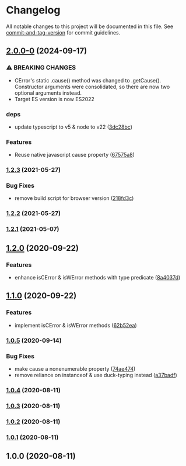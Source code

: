 # Changelog

All notable changes to this project will be documented in this file. See [commit-and-tag-version](https://github.com/absolute-version/commit-and-tag-version) for commit guidelines.

## [2.0.0-0](https://github.com/jdpnielsen/contextual-error/compare/v1.2.3...v2.0.0-0) (2024-09-17)


### ⚠ BREAKING CHANGES

* CError's static .cause() method was changed to .getCause(). Constructor
arguments were consolidated, so there are now two optional arguments
instead.
* Target ES version is now ES2022

### deps

* update typescript to v5 & node to v22 ([3dc28bc](https://github.com/jdpnielsen/contextual-error/commit/3dc28bc05438d4c63fb5e17b2dd698e45b6ebfdf))


### Features

* Reuse native javascript cause property ([67575a8](https://github.com/jdpnielsen/contextual-error/commit/67575a87ab7ff3d7470b2dff925800323bc24982))

### [1.2.3](https://github.com/jdpnielsen/contextual-error/compare/v1.2.2...v1.2.3) (2021-05-27)


### Bug Fixes

* remove build script for browser version ([218fd3c](https://github.com/jdpnielsen/contextual-error/commit/218fd3cb01d2d0290ed435d937cf5b6a4f94e369))

### [1.2.2](https://github.com/jdpnielsen/contextual-error/compare/v1.2.1...v1.2.2) (2021-05-27)

### [1.2.1](https://github.com/jdpnielsen/contextual-error/compare/v1.2.0...v1.2.1) (2021-05-07)

## [1.2.0](https://github.com/jdpnielsen/contextual-error/compare/v1.1.0...v1.2.0) (2020-09-22)


### Features

* enhance isCError & isWError methods with type predicate ([8a4037d](https://github.com/jdpnielsen/contextual-error/commit/8a4037d37bbe8e115e9b47ce24cfc085da3fdd63))

## [1.1.0](https://github.com/jdpnielsen/contextual-error/compare/v1.0.5...v1.1.0) (2020-09-22)


### Features

* implement isCError & isWError methods ([62b52ea](https://github.com/jdpnielsen/contextual-error/commit/62b52eafac19fcc397d8e623ad0e1ca2cb99cf33))

### [1.0.5](https://github.com/jdpnielsen/contextual-error/compare/v1.0.4...v1.0.5) (2020-09-14)


### Bug Fixes

* make cause a nonenumerable property ([74ae474](https://github.com/jdpnielsen/contextual-error/commit/74ae4746d96c48b0ad6db89bc3f696880f78bd3e))
* remove reliance on instanceof & use duck-typing instead ([a37badf](https://github.com/jdpnielsen/contextual-error/commit/a37badffbaaa4c0438e43c5dbd3e651492ea3d3d))

### [1.0.4](https://github.com/jdpnielsen/contextual-error/compare/v1.0.3...v1.0.4) (2020-08-11)

### [1.0.3](https://github.com/jdpnielsen/contextual-error/compare/v1.0.2...v1.0.3) (2020-08-11)

### [1.0.2](https://github.com/jdpnielsen/contextual-error/compare/v1.0.1...v1.0.2) (2020-08-11)

### [1.0.1](https://github.com/jdpnielsen/contextual-error/compare/v1.0.0...v1.0.1) (2020-08-11)

## 1.0.0 (2020-08-11)
